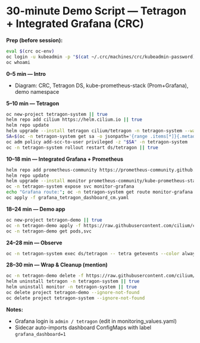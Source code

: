 # 30-minute Demo Script — Tetragon + Integrated Grafana (CRC)

**Prep (before session):**
```bash
eval $(crc oc-env)
oc login -u kubeadmin -p "$(cat ~/.crc/machines/crc/kubeadmin-password)" https://api.crc.testing:6443
oc whoami
```

**0–5 min — Intro**
- Diagram: CRC, Tetragon DS, kube-prometheus-stack (Prom+Grafana), demo namespace

**5–10 min — Tetragon**
```bash
oc new-project tetragon-system || true
helm repo add cilium https://helm.cilium.io || true
helm repo update
helm upgrade --install tetragon cilium/tetragon -n tetragon-system --wait --timeout 10m
SA=$(oc -n tetragon-system get sa -o jsonpath='{range .items[*]}{.metadata.name}{"\n"}{end}' | grep tetragon | head -n1)
oc adm policy add-scc-to-user privileged -z "$SA" -n tetragon-system
oc -n tetragon-system rollout restart ds/tetragon || true
```

**10–18 min — Integrated Grafana + Prometheus**
```bash
helm repo add prometheus-community https://prometheus-community.github.io/helm-charts || true
helm repo update
helm upgrade --install monitor prometheus-community/kube-prometheus-stack -n tetragon-system -f monitoring_values.yaml --wait --timeout 15m
oc -n tetragon-system expose svc monitor-grafana
echo "Grafana route:"; oc -n tetragon-system get route monitor-grafana -o jsonpath='http://{.spec.host}\n'
oc apply -f grafana_tetragon_dashboard_cm.yaml
```

**18–24 min — Demo app**
```bash
oc new-project tetragon-demo || true
oc -n tetragon-demo apply -f https://raw.githubusercontent.com/cilium/cilium/1.18.0/examples/minikube/http-sw-app.yaml
oc -n tetragon-demo get pods,svc
```

**24–28 min — Observe**
```bash
oc -n tetragon-system exec ds/tetragon -- tetra getevents --color always | head -n 50
```

**28–30 min — Wrap & Cleanup (mention)**
```bash
oc -n tetragon-demo delete -f https://raw.githubusercontent.com/cilium/cilium/1.18.0/examples/minikube/http-sw-app.yaml --ignore-not-found
helm uninstall tetragon -n tetragon-system || true
helm uninstall monitor -n tetragon-system || true
oc delete project tetragon-demo --ignore-not-found
oc delete project tetragon-system --ignore-not-found
```

**Notes:**
- Grafana login is `admin / tetragon` (edit in monitoring_values.yaml)
- Sidecar auto-imports dashboard ConfigMaps with label `grafana_dashboard=1`
